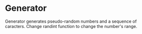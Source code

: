 # Generator
Generator generates pseudo-random numbers and a sequence of caracters.
Change randint function to change the number's range.
